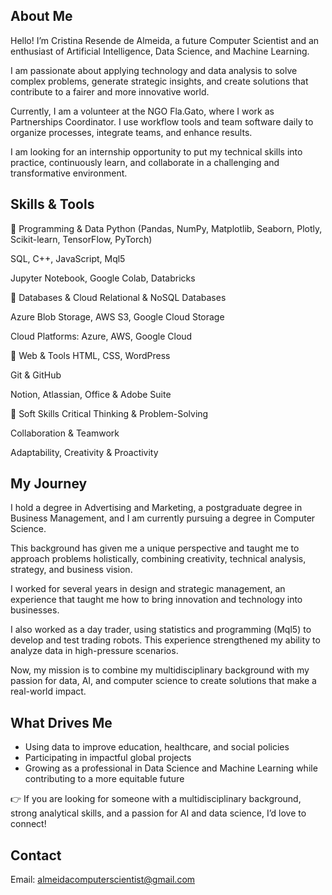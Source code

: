 
<!--
**cristinaresendedealmeida/cristinaresendedealmeida** is a ✨ _special_ ✨ repository because its `README.md` (this file) appears on your GitHub profile.

Here are some ideas to get you started:

- 🔭 I’m currently working on ...
- 🌱 I’m currently learning ...
- 👯 I’m looking to collaborate on ...
- 🤔 I’m looking for help with ...
- 💬 Ask me about ...
- 📫 How to reach me: ...
- 😄 Pronouns: ...
- ⚡ Fun fact: ...
-->

## About Me
Hello! I’m Cristina Resende de Almeida, a future Computer Scientist and an enthusiast of Artificial Intelligence, Data Science, and Machine Learning.

I am passionate about applying technology and data analysis to solve complex problems, generate strategic insights, and create solutions that contribute to a fairer and more innovative world.

Currently, I am a volunteer at the NGO Fla.Gato, where I work as Partnerships Coordinator. I use workflow tools and team software daily to organize processes, integrate teams, and enhance results.

I am looking for an internship opportunity to put my technical skills into practice, continuously learn, and collaborate in a challenging and transformative environment.

## Skills & Tools
🔹 Programming & Data
Python (Pandas, NumPy, Matplotlib, Seaborn, Plotly, Scikit-learn, TensorFlow, PyTorch)

SQL, C++, JavaScript, Mql5

Jupyter Notebook, Google Colab, Databricks

🔹 Databases & Cloud
Relational & NoSQL Databases

Azure Blob Storage, AWS S3, Google Cloud Storage

Cloud Platforms: Azure, AWS, Google Cloud

🔹 Web & Tools
HTML, CSS, WordPress

Git & GitHub

Notion, Atlassian, Office & Adobe Suite

🔹 Soft Skills
Critical Thinking & Problem-Solving

Collaboration & Teamwork

Adaptability, Creativity & Proactivity

## My Journey
I hold a degree in Advertising and Marketing, a postgraduate degree in Business Management, and I am currently pursuing a degree in Computer Science.

This background has given me a unique perspective and taught me to approach problems holistically, combining creativity, technical analysis, strategy, and business vision.

I worked for several years in design and strategic management, an experience that taught me how to bring innovation and technology into businesses.

I also worked as a day trader, using statistics and programming (Mql5) to develop and test trading robots. This experience strengthened my ability to analyze data in high-pressure scenarios.

Now, my mission is to combine my multidisciplinary background with my passion for data, AI, and computer science to create solutions that make a real-world impact.

## What Drives Me
- Using data to improve education, healthcare, and social policies
- Participating in impactful global projects
- Growing as a professional in Data Science and Machine Learning while contributing to a more equitable future
  
👉 If you are looking for someone with a multidisciplinary background, strong analytical skills, and a passion for AI and data science, I’d love to connect!

## Contact
Email: almeidacomputerscientist@gmail.com
